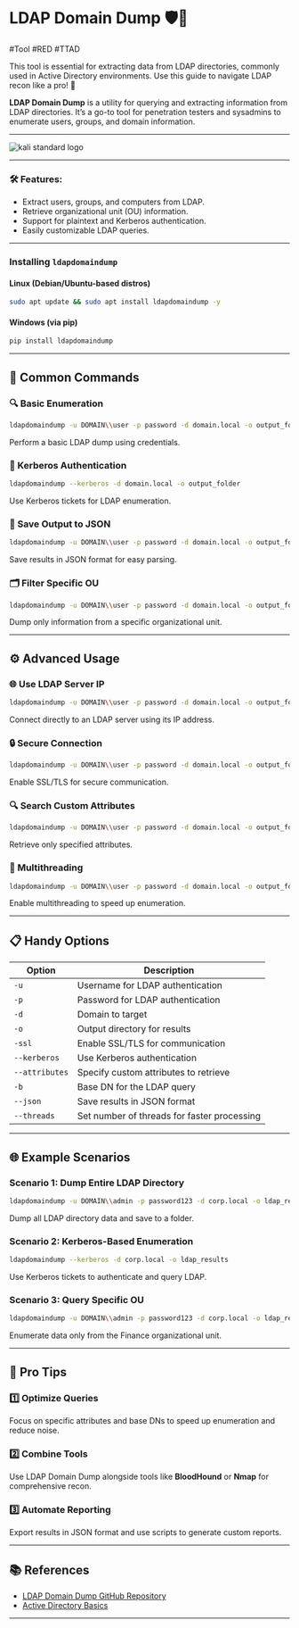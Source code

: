 # LDAP Domain Dump 🛡️📜
#Tool #RED #TTAD 

This tool is essential for extracting data from LDAP directories, commonly used in Active Directory environments. Use this guide to navigate LDAP recon like a pro! 🚀

**LDAP Domain Dump** is a utility for querying and extracting information from LDAP directories. It’s a go-to tool for penetration testers and sysadmins to enumerate users, groups, and domain information.

---
![kali standard logo](https://www.kali.org/images/kali-tools-icon-missing.svg)

---

### 🛠 Features:
- Extract users, groups, and computers from LDAP.
- Retrieve organizational unit (OU) information.
- Support for plaintext and Kerberos authentication.
- Easily customizable LDAP queries.

---
### Installing `ldapdomaindump`

#### **Linux (Debian/Ubuntu-based distros)**
```bash
sudo apt update && sudo apt install ldapdomaindump -y
```

#### **Windows (via pip)**
```powershell
pip install ldapdomaindump
```

---

## 🧰 Common Commands

### 🔍 Basic Enumeration
```bash
ldapdomaindump -u DOMAIN\\user -p password -d domain.local -o output_folder
```
Perform a basic LDAP dump using credentials.

### 🔑 Kerberos Authentication
```bash
ldapdomaindump --kerberos -d domain.local -o output_folder
```
Use Kerberos tickets for LDAP enumeration.

### 📜 Save Output to JSON
```bash
ldapdomaindump -u DOMAIN\\user -p password -d domain.local -o output_folder --json
```
Save results in JSON format for easy parsing.

### 🗂 Filter Specific OU
```bash
ldapdomaindump -u DOMAIN\\user -p password -d domain.local -o output_folder -b "OU=SpecificOU,DC=domain,DC=local"
```
Dump only information from a specific organizational unit.

---

## ⚙️ Advanced Usage

### 🌐 Use LDAP Server IP
```bash
ldapdomaindump -u DOMAIN\\user -p password -d domain.local -o output_folder -s 192.168.1.100
```
Connect directly to an LDAP server using its IP address.

### 🔒 Secure Connection
```bash
ldapdomaindump -u DOMAIN\\user -p password -d domain.local -o output_folder -ssl
```
Enable SSL/TLS for secure communication.

### 🔍 Search Custom Attributes
```bash
ldapdomaindump -u DOMAIN\\user -p password -d domain.local -o output_folder --attributes cn,mail,sAMAccountName
```
Retrieve only specified attributes.

### 🧵 Multithreading
```bash
ldapdomaindump -u DOMAIN\\user -p password -d domain.local -o output_folder --threads 10
```
Enable multithreading to speed up enumeration.

---

## 📋 Handy Options

| Option            | Description                                   |
|-------------------|-----------------------------------------------|
| `-u`              | Username for LDAP authentication             |
| `-p`              | Password for LDAP authentication             |
| `-d`              | Domain to target                             |
| `-o`              | Output directory for results                 |
| `-ssl`            | Enable SSL/TLS for communication             |
| `--kerberos`      | Use Kerberos authentication                  |
| `--attributes`    | Specify custom attributes to retrieve         |
| `-b`              | Base DN for the LDAP query                   |
| `--json`          | Save results in JSON format                  |
| `--threads`       | Set number of threads for faster processing  |

---

## 🌐 Example Scenarios

### Scenario 1: Dump Entire LDAP Directory
```bash
ldapdomaindump -u DOMAIN\\admin -p password123 -d corp.local -o ldap_results
```
Dump all LDAP directory data and save to a folder.

### Scenario 2: Kerberos-Based Enumeration
```bash
ldapdomaindump --kerberos -d corp.local -o ldap_results
```
Use Kerberos tickets to authenticate and query LDAP.

### Scenario 3: Query Specific OU
```bash
ldapdomaindump -u DOMAIN\\admin -p password123 -d corp.local -o ldap_results -b "OU=Finance,DC=corp,DC=local"
```
Enumerate data only from the Finance organizational unit.

---

## 🚀 Pro Tips

### 1️⃣ Optimize Queries
Focus on specific attributes and base DNs to speed up enumeration and reduce noise.

### 2️⃣ Combine Tools
Use LDAP Domain Dump alongside tools like **BloodHound** or **Nmap** for comprehensive recon.

### 3️⃣ Automate Reporting
Export results in JSON format and use scripts to generate custom reports.

---

## 📚 References
- [LDAP Domain Dump GitHub Repository](https://github.com/dirkjanm/ldapdomaindump)
- [Active Directory Basics](https://docs.microsoft.com/en-us/windows-server/identity/)

---


